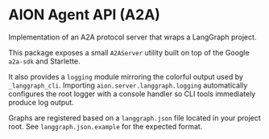 # AION Agent API (A2A)

Implementation of an A2A protocol server that wraps a LangGraph project.

This package exposes a small `A2AServer` utility built on top of the
Google `a2a-sdk` and Starlette.

It also provides a ``logging`` module mirroring the colorful output used by
``_langgraph_cli``. Importing ``aion.server.langgraph.logging`` automatically
configures the root logger with a console handler so CLI tools immediately
produce log output.

Graphs are registered based on a ``langgraph.json`` file located in your project
root. See ``langgraph.json.example`` for the expected format.
